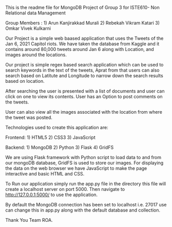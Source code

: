 This is the readme file for MongoDB Project of Group 3 for ISTE610- Non Relational data Management

Group Members :
    1) Arun Kanjirakkad Murali
    2) Rebekah Vikram Katari
    3) Omkar Vivek Kulkarni

Our Project is a simple web baased application that uses the Tweets of the Jan 6, 2021 Capitol riots.
We have taken the database from Kaggle and it contains around 80,000 tweets around Jan 6 along with Location,
and images around the locations.

Our project is simple regex based search application which can be used to search keywords in the text of the tweets,
Aprat from that users can also search based on Latitute and Longitude to narrow down the search results based on location.

After searching the user is presented with a list of documents and user can click on one to view its contents. User has an
Option to post comments on the tweets.

User can also view all the images associated with the location from where the tweet was posted.

Technologies used to create this application are:

Frontend:
    1) HTML5
    2) CSS3
    3) JavaScript

Backend:
    1) MongoDB
    2) Python
    3) Flask
    4) GridFS

We are using Flask framework with Python script to load data to and from our mongoDB database, GridFS is used to store our images.
For displaying the data on the web browser we have JavaScript to make the page interactive and basic HTML and CSS.

To Run our application simply run the app.py file in the directory this file will create a localhost server on port 5000.
Then navigate to http://127.0.0.1:5000/ to use the application.

By default the MongoDB connection has been set to localhost i.e. 27017 use can change this in app.py along with the default database and
collection.


Thank You
Team ROA.